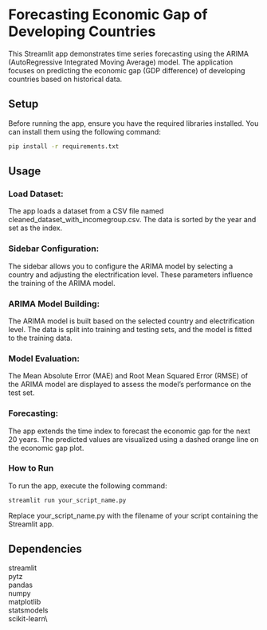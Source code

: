 # Forecasting Economic Gap of Developing Countries

This Streamlit app demonstrates time series forecasting using the ARIMA (AutoRegressive Integrated Moving Average) model. The application focuses on predicting the economic gap (GDP difference) of developing countries based on historical data.

## Setup

Before running the app, ensure you have the required libraries installed. You can install them using the following command:

```bash
pip install -r requirements.txt
```

## Usage
### Load Dataset:
The app loads a dataset from a CSV file named cleaned_dataset_with_incomegroup.csv. The data is sorted by the year and set as the index.

### Sidebar Configuration:
The sidebar allows you to configure the ARIMA model by selecting a country and adjusting the electrification level. These parameters influence the training of the ARIMA model.

### ARIMA Model Building:
The ARIMA model is built based on the selected country and electrification level. The data is split into training and testing sets, and the model is fitted to the training data.

### Model Evaluation:
The Mean Absolute Error (MAE) and Root Mean Squared Error (RMSE) of the ARIMA model are displayed to assess the model’s performance on the test set.

### Forecasting:
The app extends the time index to forecast the economic gap for the next 20 years. The predicted values are visualized using a dashed orange line on the economic gap plot.

### How to Run
To run the app, execute the following command:

```bash
streamlit run your_script_name.py
```

Replace your_script_name.py with the filename of your script containing the Streamlit app.

## Dependencies
streamlit\
pytz\
pandas\
numpy\
matplotlib\
statsmodels\
scikit-learn\
